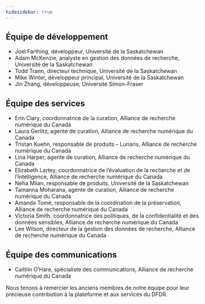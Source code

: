 ```yaml
---
hidesidebar: true
---
```

## Équipe de développement

* Joel Farthing, développeur, Université de la Saskatchewan
* Adam McKenzie, analyste en gestion des données de recherche, Université de la Saskatchewan
* Todd Trann, directeur technique, Université de la Saskatchewan
* Mike Winter, développeur principal, Université de la Saskatchewan
* Jin Zhang, développeuse, Université Simon-Fraser

## Équipe des services

* Erin Clary, coordonnatrice de la curation, Alliance de recherche numérique du Canada
* Laura Gerlitz, agente de curation, Alliance de recherche numérique du Canada
* Tristan Kuehn, responsable de produits – Lunaris, Alliance de recherche numérique du Canada
* Lina Harper, agente de curation, Alliance de recherche numérique du Canada
* Elizabeth Lartey, coordonnatrice de l’évaluation de la recherche et de l’intelligence, Alliance de recherche numérique du Canada
* Neha Milan, responsable de produits, Université de la Saskatchewan
* Tamanna Moharana, agente de curation, Alliance de recherche numérique du Canada
* Amanda Tomé, responsable de la coordination de la préservation, Alliance de recherche numérique du Canada
* Victoria Smith, coordonnatrice des politiques, de la confidentialité et des données sensibles, Alliance de recherche numérique du Canada
* Lee Wilson, directeur de la gestion des données de recherche, Alliance de recherche numérique du Canada

## Équipe des communications

* Caitilín O’Hare, spécialiste des communications, Alliance de recherche numérique du Canada

Nous tenons à remercier les anciens membres de notre équipe pour leur précieuse contribution à la plateforme et aux services du DFDR.
